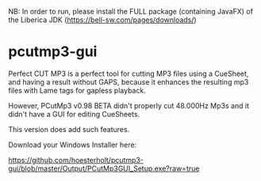NB: In order to run, please install the FULL package (containing JavaFX) 
    of the Liberica JDK (https://bell-sw.com/pages/downloads/)

pcutmp3-gui
===========

Perfect CUT MP3 is a perfect tool for cutting MP3 files using a CueSheet, 
and having a result without GAPS, because it enhances the resulting mp3
files with Lame tags for gapless playback.

However, PCutMp3 v0.98 BETA didn't properly cut 48.000Hz Mp3s and it
didn't have a GUI for editing CueSheets. 

This version does add such features.

Download your Windows Installer here:

https://github.com/hoesterholt/pcutmp3-gui/blob/master/Output/PCutMp3GUI_Setup.exe?raw=true

